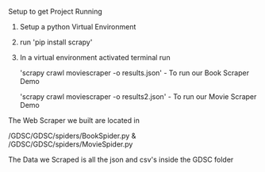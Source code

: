 Setup to get Project Running
1. Setup a python Virtual Environment
2. run 'pip install scrapy'
3. In a virtual environment activated terminal run

   'scrapy crawl moviescraper -o results.json' - To run our Book Scraper Demo
   
   'scrapy crawl moviescraper -o results2.json' - To run our Movie Scraper Demo


The Web Scraper we built are located in

/GDSC/GDSC/spiders/BookSpider.py & /GDSC/GDSC/spiders/MovieSpider.py

The Data we Scraped is all the json and csv's inside the GDSC folder
